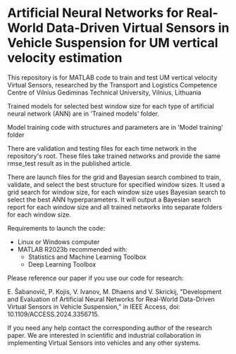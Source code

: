 # Artificial Neural Networks for Real-World Data-Driven Virtual Sensors in Vehicle Suspension for UM vertical velocity estimation

This repository is for MATLAB code to train and test UM vertical velocity Virtual Sensors, researched by the Transport and Logistics Competence Centre of Vilnius Gediminas Technical University, Vilnius, Lithuania

Trained models for selected best window size for each type of artificial neural network (ANN) are in 'Trained models' folder.

Model training code with structures and parameters are in 'Model training' folder

There are validation and testing files for each time network in the repository's root. These files take trained networks and provide the same rmse_test result as in the published article.

There are launch files for the grid and Bayesian search combined to train, validate, and select the best structure for specified window sizes. It used a grid search for window size, for each window size uses Bayesian search to select the best ANN hyperparameters. It will output a Bayesian search report for each window size and all trained networks into separate folders for each window size.

Requirements to launch the code:
- Linux or Windows computer
- MATLAB R2023b recommended with:
  - Statistics and Machine Learning Toolbox
  - Deep Learning Toolbox

Please reference our paper if you use our code for research:

E. Šabanovič, P. Kojis, V. Ivanov, M. Dhaens and V. Skrickij, "Development and Evaluation of Artificial Neural Networks for Real-World Data-Driven Virtual Sensors in Vehicle Suspension," in IEEE Access, doi: 10.1109/ACCESS.2024.3356715.

If you need any help contact the corresponding author of the research paper. We are interested in scientific and industrial collaboration in implementing Virtual Sensors into vehicles and any other systems.
